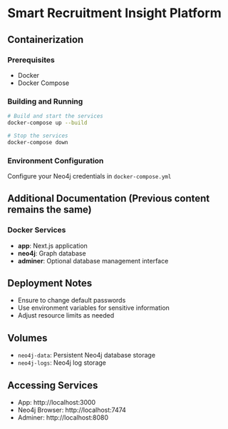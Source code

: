# Smart Recruitment Insight Platform

## Containerization

### Prerequisites
- Docker
- Docker Compose

### Building and Running
```bash
# Build and start the services
docker-compose up --build

# Stop the services
docker-compose down
```

### Environment Configuration
Configure your Neo4j credentials in `docker-compose.yml`

## Additional Documentation (Previous content remains the same)

### Docker Services
- **app**: Next.js application
- **neo4j**: Graph database
- **adminer**: Optional database management interface

## Deployment Notes
- Ensure to change default passwords
- Use environment variables for sensitive information
- Adjust resource limits as needed

## Volumes
- `neo4j-data`: Persistent Neo4j database storage
- `neo4j-logs`: Neo4j log storage

## Accessing Services
- App: http://localhost:3000
- Neo4j Browser: http://localhost:7474
- Adminer: http://localhost:8080